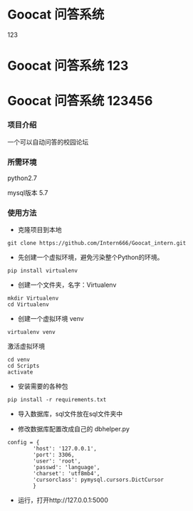 # Goocat 问答系统
123
# Goocat 问答系统 123
# Goocat 问答系统 123456
### 项目介绍
一个可以自动问答的校园论坛

### 所需环境
python2.7 

mysql版本 5.7

### 使用方法
- 克隆项目到本地

```
git clone https://github.com/Intern666/Goocat_intern.git
```

- 先创建一个虚拟环境，避免污染整个Python的环境。

```
pip install virtualenv
```

- 创建一个文件夹，名字：Virtualenv

```
mkdir Virtualenv
cd Virtualenv
```

- 创建一个虚拟环境 venv

```
virtualenv venv
```

激活虚拟环境

```
cd venv
cd Scripts
activate
```

- 安装需要的各种包

```
pip install -r requirements.txt
```

- 导入数据库，sql文件放在sql文件夹中

- 修改数据库配置改成自己的 dbhelper.py
```
config = {
        'host': '127.0.0.1',
        'port': 3306,
        'user': 'root',
        'passwd': 'language',
        'charset': 'utf8mb4',
        'cursorclass': pymysql.cursors.DictCursor
        }
```

- 运行，打开http://127.0.0.1:5000


